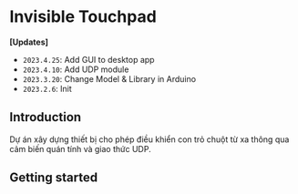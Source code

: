 # Invisible Touchpad


**\[Updates\]**
 - `2023.4.25`: Add GUI to desktop app
 - `2023.4.10`: Add UDP module
 - `2023.3.20`: Change Model & Library in Arduino
 - `2023.2.6`: Init 


## Introduction

Dự án xây dựng thiết bị cho phép điều khiển con trỏ chuột từ xa thông qua cảm biến quán tính và giao thức UDP.

<!-- Currently, the pre-trained model, inference code and some utilities are released.  -->

## Getting started
